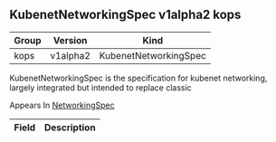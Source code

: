 ## KubenetNetworkingSpec v1alpha2 kops

Group        | Version     | Kind
------------ | ---------- | -----------
kops | v1alpha2 | KubenetNetworkingSpec



KubenetNetworkingSpec is the specification for kubenet networking, largely integrated but intended to replace classic

<aside class="notice">
Appears In  <a href="#networkingspec-v1alpha2-kops">NetworkingSpec</a> </aside>

Field        | Description
------------ | -----------

